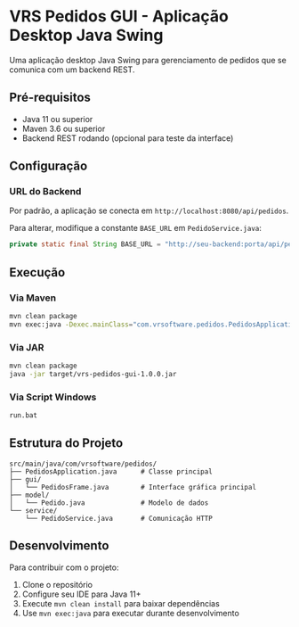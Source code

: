 # VRS Pedidos GUI - Aplicação Desktop Java Swing

Uma aplicação desktop Java Swing para gerenciamento de pedidos que se comunica com um backend REST.

## Pré-requisitos

- Java 11 ou superior
- Maven 3.6 ou superior
- Backend REST rodando (opcional para teste da interface)

## Configuração

### URL do Backend
Por padrão, a aplicação se conecta em `http://localhost:8080/api/pedidos`.

Para alterar, modifique a constante `BASE_URL` em `PedidoService.java`:

```java
private static final String BASE_URL = "http://seu-backend:porta/api/pedidos";
```

## Execução

### Via Maven
```bash
mvn clean package
mvn exec:java -Dexec.mainClass="com.vrsoftware.pedidos.PedidosApplication"
```

### Via JAR
```bash
mvn clean package
java -jar target/vrs-pedidos-gui-1.0.0.jar
```

### Via Script Windows
```bash
run.bat
```

## Estrutura do Projeto

```
src/main/java/com/vrsoftware/pedidos/
├── PedidosApplication.java      # Classe principal
├── gui/
│   └── PedidosFrame.java        # Interface gráfica principal
├── model/
│   └── Pedido.java              # Modelo de dados
└── service/
    └── PedidoService.java       # Comunicação HTTP
```

## Desenvolvimento

Para contribuir com o projeto:

1. Clone o repositório
2. Configure seu IDE para Java 11+
3. Execute `mvn clean install` para baixar dependências
4. Use `mvn exec:java` para executar durante desenvolvimento